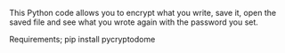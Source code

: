 This Python code allows you to encrypt what you write, save it, open the saved file and see what you wrote again with the password you set.

Requirements;
pip install pycryptodome
